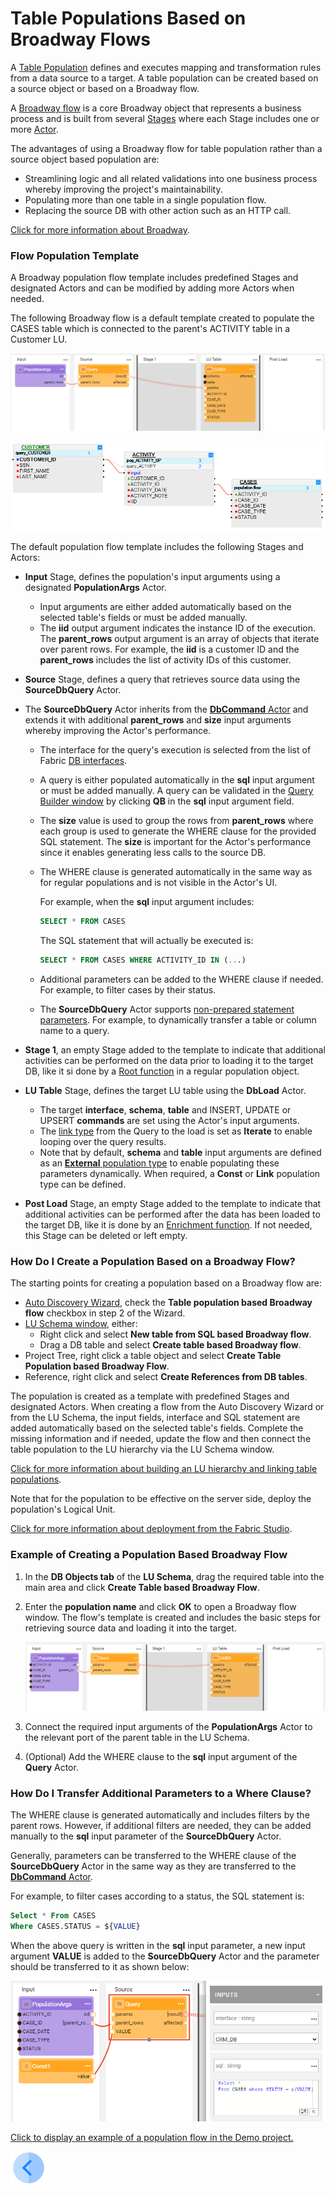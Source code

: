 # Table Populations Based on Broadway Flows

A [Table Population](/articles/07_table_population/01_table_population_overview.md) defines and executes mapping and transformation rules from a data source to a target. A table population can be created based on a source object or based on a Broadway flow. 

A [Broadway flow](/articles/19_Broadway/02a_broadway_flow_overview.md) is a core Broadway object that represents a business process and is built from several [Stages](/articles/19_Broadway/19_broadway_flow_stages.md) where each Stage includes one or more [Actor](/articles/19_Broadway/03_broadway_actor.md).

The advantages of using a Broadway flow for table population rather than a source object based population are:

* Streamlining logic and all related validations into one business process whereby improving the project's maintainability.
* Populating more than one table in a single population flow.
* Replacing the source DB with other action such as an HTTP call.

[Click for more information about Broadway](/articles/19_Broadway/01_broadway_overview.md).

### Flow Population Template

A Broadway population flow template includes predefined Stages and designated Actors and can be modified by adding more Actors when needed. 

The following Broadway flow is a default template created to populate the CASES table which is connected to the parent's ACTIVITY table in a Customer LU.

![image](images/07_14_01.PNG)



![image](images/07_14_03.PNG)

The default population flow template includes the following Stages and Actors:

* **Input** Stage, defines the population's input arguments using a designated **PopulationArgs** Actor. 

  * Input arguments are either added automatically based on the selected table's fields or must be added manually. 
  * The **iid** output argument indicates the instance ID of the execution. The **parent_rows** output argument is an array of objects that iterate over parent rows. For example, the **iid** is a customer ID and the **parent_rows** includes the list of activity IDs of this customer.

* **Source** Stage, defines a query that retrieves source data using the **SourceDbQuery** Actor. 

* The **SourceDbQuery** Actor inherits from the [**DbCommand** Actor](/articles/19_Broadway/actors/05_db_actors.md) and extends it with additional **parent_rows** and **size** input arguments whereby improving the Actor's performance. 

  * The interface for the query's execution is selected from the list of Fabric [DB interfaces](/articles/05_DB_interfaces/03_DB_interfaces_overview.md). 

  * A query is either populated automatically in the **sql** input argument or must be added manually. A query can be validated in the [Query Builder window](/articles/11_query_builder/02_query_builder_window.md) by clicking **QB** in the **sql** input argument field. 

  * The **size** value is used to group the rows from **parent_rows** where each group is used to generate the WHERE clause for the provided SQL statement. The **size** is important for the Actor's performance since it enables generating less calls to the source DB.

  * The WHERE clause is generated automatically in the same way as for regular populations and is not visible in the Actor's UI. 

    For example, when the **sql** input argument includes:

    ~~~sql
    SELECT * FROM CASES
    ~~~

    The SQL statement that will actually be executed is:

    ~~~sql
    SELECT * FROM CASES WHERE ACTIVITY_ID IN (...)
    ~~~

  * Additional parameters can be added to the WHERE clause if needed. For example, to filter cases by their status.

  * The **SourceDbQuery** Actor supports [non-prepared statement parameters](/articles/19_Broadway/actors/05_db_actors.md#support-for-non-prepared-statement-parameters). For example, to dynamically transfer a table or column name to a query.

* **Stage 1**, an empty Stage added to the template to indicate that additional activities can be performed on the data prior to loading it to the target DB, like it si done by a [Root function](/articles/07_table_population/02_source_object_types.md) in a regular population object.  

* **LU Table** Stage, defines the target LU table using the **DbLoad** Actor. 

  * The target **interface**, **schema**, **table** and INSERT, UPDATE or UPSERT **commands** are set using the Actor's input arguments. 
  * The [link type](/articles/19_Broadway/07_broadway_flow_linking_actors.md#link-object-properties) from the Query to the load is set as **Iterate** to enable looping over the query results.
  * Note that by default, **schema** and **table** input arguments are defined as an [**External** population type](/articles/19_Broadway/03_broadway_actor_window.md#actors-inputs-and-outputs) to enable populating these parameters dynamically. When required, a **Const** or **Link** population type can be defined. 

* **Post Load** Stage, an empty Stage added to the template to indicate that additional activities can be performed after the data has been loaded to the target DB, like it is done by an [Enrichment function](/articles/10_enrichment_function/01_enrichment_function_overview.md). If not needed, this Stage can be deleted or left empty.

### How Do I Create a Population Based on a Broadway Flow?

The starting points for creating a population based on a Broadway flow are:

* [Auto Discovery Wizard](/articles/03_logical_units/06_auto_discovery_wizard.md), check the **Table population based Broadway flow** checkbox in step 2 of the Wizard.
* [LU Schema window](/articles/03_logical_units/03_LU_schema_window.md#logical-unit-lu-schema), either:
  * Right click and select **New table from SQL based Broadway flow**.
  * Drag a DB table and select **Create table based Broadway flow**.
* Project Tree, right click a table object and select **Create Table Population based Broadway Flow**.
* Reference, right click and select **Create References from DB tables**.

The population is created as a template with predefined Stages and designated Actors. When creating a flow from the Auto Discovery Wizard or from the LU Schema, the input fields, interface and SQL statement are added automatically based on the selected table's fields. Complete the missing information and if needed, update the flow and then connect the table population to the LU hierarchy via the LU Schema window.

[Click for more information about building an LU hierarchy and linking table populations](/articles/03_logical_units/12_LU_hierarchy_and_linking_table_population.md).

Note that for the population to be effective on the server side, deploy the population's Logical Unit.

[Click for more information about deployment from the Fabric Studio](/articles/16_deploy_fabric/02_deploy_from_Fabric_Studio.md).

### Example of Creating a Population Based Broadway Flow

1. In the **DB Objects tab** of the **LU Schema**, drag the required table into the main area and click **Create Table based Broadway Flow**.

2. Enter the **population name** and click **OK** to open a Broadway flow window. The flow's template is created and includes the basic steps for retrieving  source data and loading it into the target. 

   ![image](images/07_14_02.PNG)



3. Connect the required input arguments of the **PopulationArgs** Actor to the relevant port of the parent table in the LU Schema. 


4. (Optional) Add the WHERE clause to the **sql** input argument of the **Query** Actor.

### How Do I Transfer Additional Parameters to a Where Clause?

The WHERE clause is generated automatically and includes filters by the parent rows. However, if additional filters are needed, they can be added manually to the **sql** input parameter of  the **SourceDbQuery** Actor.

Generally, parameters can be transferred to the WHERE clause of the **SourceDbQuery** Actor in the same way as they are transferred to the [**DbCommand** Actor](05_db_actors.md).

For example, to filter cases according to a status, the SQL statement is:

~~~sql
Select * From CASES
Where CASES.STATUS = ${VALUE}
~~~

When the above query is written in the **sql** input parameter, a new input argument **VALUE** is added to the **SourceDbQuery** Actor and the parameter should be transferred to it as shown below: 

![image](images/07_14_04.PNG)



[Click to display an example of a population flow in the Demo project.](/articles/demo_project)

[![Previous](/articles/images/Previous.png)](13_LU_table_population_execution_order.md)
